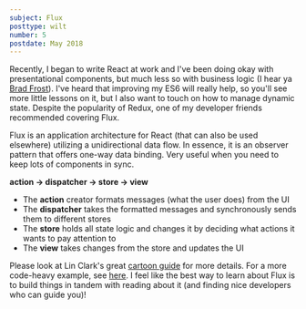 ```yaml
---
subject: Flux
posttype: wilt
number: 5
postdate: May 2018
---
```


Recently, I began to write React at work and I've been doing okay with presentational components, but much less so with business logic (I hear ya [Brad Frost](http://bradfrost.com/blog/post/my-struggle-to-learn-react/)). I've heard that improving my ES6 will really help, so you'll see more little lessons on it, but I also want to touch on how to manage dynamic state. Despite the popularity of Redux, one of my developer friends recommended covering Flux.

Flux is an application architecture for React (that can also be used elsewhere) utilizing a unidirectional data flow. In essence, it is an observer pattern that offers one-way data binding. Very useful when you need to keep lots of components in sync.

**action -> dispatcher -> store -> view**

- The **action** creator formats messages (what the user does) from the UI
- The **dispatcher** takes the formatted messages and synchronously sends them to different stores
- The **store** holds all state logic and changes it by deciding what actions it wants to pay attention to
- The **view** takes changes from the store and updates the UI

Please look at Lin Clark's great [cartoon guide](https://code-cartoons.com/a-cartoon-guide-to-flux-6157355ab207) for more details. For a more code-heavy example, see [here](https://blog.andrewray.me/flux-for-stupid-people/). I feel like the best way to learn about Flux is to build things in tandem with reading about it (and finding nice developers who can guide you)!
